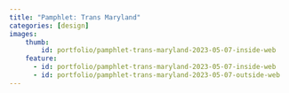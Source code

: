 ```yaml
---
title: "Pamphlet: Trans Maryland"
categories: [design]
images:
    thumb:
        id: portfolio/pamphlet-trans-maryland-2023-05-07-inside-web
    feature:
      - id: portfolio/pamphlet-trans-maryland-2023-05-07-inside-web
      - id: portfolio/pamphlet-trans-maryland-2023-05-07-outside-web
---
```

